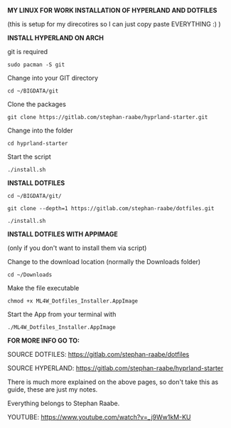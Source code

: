 **MY LINUX FOR WORK INSTALLATION OF HYPERLAND AND DOTFILES**

(this is setup for my direcotires so I can just copy paste EVERYTHING :) )


**INSTALL HYPERLAND ON ARCH**

git is required
```
sudo pacman -S git
```

Change into your GIT directory
```
cd ~/BIGDATA/git
```

Clone the packages
```
git clone https://gitlab.com/stephan-raabe/hyprland-starter.git
```

Change into the folder
```
cd hyprland-starter
```

Start the script
```
./install.sh
```



**INSTALL DOTFILES**

```
cd ~/BIGDATA/git/
```

```
git clone --depth=1 https://gitlab.com/stephan-raabe/dotfiles.git
```

```
./install.sh
```

**INSTALL DOTFILES WITH APPIMAGE**

(only if you don't want to install them via script)

Change to the download location (normally the Downloads folder)

```
cd ~/Downloads
```

Make the file executable
```
chmod +x ML4W_Dotfiles_Installer.AppImage
```

Start the App from your terminal with
```
./ML4W_Dotfiles_Installer.AppImage
```


**FOR MORE INFO GO TO:**


SOURCE DOTFILES: https://gitlab.com/stephan-raabe/dotfiles

SOURCE HYPERLAND: https://gitlab.com/stephan-raabe/hyprland-starter

There is much more explained on the above pages, so don't take this as guide, these are just my notes.

Everything belongs to Stephan Raabe.

YOUTUBE: https://www.youtube.com/watch?v=_j9Ww1kM-KU
